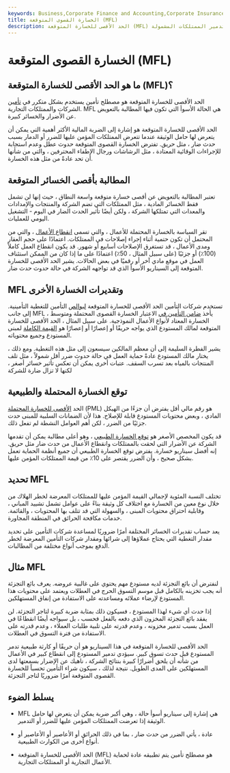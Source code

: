 ```yaml
---
keywords: Business,Corporate Finance and Accounting,Corporate Insurance
title: الخسارة القصوى المتوقعة (MFL)
description: الحد الأقصى للخسارة المتوقعة (MFL) هو أكبر مصاعب مالية قد يتعرض لها حامل الوثيقة بعد حدوث أضرار عكسية أو تدمير الممتلكات المشمولة.
---
```


# الخسارة القصوى المتوقعة (MFL)
## ما هو الحد الأقصى للخسارة المتوقعة (MFL)؟

الحد الأقصى للخسارة المتوقعة هو مصطلح تأمين يستخدم بشكل متكرر في [تأمين](/business-insurance) الشركات والممتلكات التجارية. MFL هي الحالة الأسوأ التي تكون فيها المطالبة بالتعويض عن الأضرار والخسائر كبيرة.

الحد الأقصى للخسارة المتوقعة هو إشارة إلى الضربة المالية الأكثر أهمية التي يمكن أن يتعرض لها حامل الوثيقة عندما تتعرض الممتلكات المؤمن عليها للضرر أو الدمار بسبب حدث ضار ، مثل حريق. تفترض الخسارة القصوى المتوقعة حدوث عطل وعدم استجابة للإجراءات الوقائية المعتادة ، مثل الرشاشات ورجال الإطفاء المحترفين ، والتي من شأنها أن تحد عادةً من مثل هذه الخسارة.

## المطالبة بأقصى الخسائر المتوقعة

تعتبر المطالبة بالتعويض عن أقصى خسارة متوقعة واسعة النطاق ، حيث إنها لن تشمل فقط الخسائر المادية ، مثل الممتلكات التي تضم الشركة والمنتجات والإمدادات والمعدات التي تمتلكها الشركة ، ولكن أيضًا تأثير الحدث الضار في اليوم - التشغيل اليومي للعمليات.

تقر السياسة بالخسارة المحتملة للأعمال ، والتي تسمى [انقطاع الأعمال](/business-interruption-insurance) ، والتي من المحتمل أن تكون حتمية أثناء إجراء إصلاحات في الممتلكات. اعتمادًا على حجم العقار ومدى الأعمال ، قد تستغرق الإصلاحات أسابيع أو شهور. قد يكون انقطاع العمل كاملاً (100٪) أو جزئيًا (على سبيل المثال ، 50٪) اعتمادًا على ما إذا كان من الممكن استئناف العمل في موقع مادي آخر أو رقميًا في بعض الحالات. يشير الحد الأقصى للخسارة المتوقعة إلى السيناريو الأسوأ الذي قد تواجهه الشركة في حالة حدوث حدث ضار.

## MFL وتقديرات الخسارة الأخرى

تستخدم شركات التأمين الحد الأقصى للخسارة المتوقعة [لبوالص](/underwriting) التأمين للتغطية التأمينية. إلى جانب MFL ، يأخذ [ضامن التأمين في](/insurance-underwriter) الاعتبار الخسارة القصوى المحتملة ومتوسط الخسارة المعتاد لأنواع الأعمال النموذجية. على سبيل المثال ، الحد الأقصى للخسارة المتوقعة لمالك المستودع الذي يواجه حريقًا أو إعصارًا أو إعصارًا هو [القيمة الكاملة](/full-value) لمبنى المستودع وجميع محتوياته.

يشير الفطرة السليمة إلى أن معظم المالكين سيسعون إلى مثل هذه التغطية. ومع ذلك ، يختار مالك المستودع عادةً حماية العمل في حالة حدوث ضرر أقل شمولاً ، مثل تلف المنتجات بالمياه بعد تسرب السقف. عتبات أخرى يمكن أن تعكس تأثير خسائر أصغر ، لكنها لا تزال ضارة للشركة

## توقع الخسارة المحتملة والطبيعية

الحد [الأقصى للخسارة المحتملة](/probable-maximum-loss-pml) (PML) هو رقم مالي أقل يفترض أن جزءًا من الهيكل المادي ، وبعض محتويات المستودع قابلة للإصلاح. هذا لأن الضمانات السلبية للمبنى حدت جزئيًا من الضرر ، لكن أهم العوامل النشطة لم تفعل ذلك.

قد يكون المخصص الأصغر هو [توقع الخسارة الطبيعي](/life-expectancy-method) ، وهو أعلى مطالبة يمكن أن تقدمها الشركة عن الأضرار التي لحقت بالممتلكات وانقطاع الأعمال من حدث ضار مثل حريق. إنه أفضل سيناريو خسارة. يفترض توقع الخسارة الطبيعي أن جميع أنظمة الحماية تعمل بشكل صحيح ، وأن الضرر يقتصر على 10٪ من قيمة الممتلكات المؤمن عليها.

## تحديد MFL

تختلف النسبة المئوية لإجمالي القيمة المؤمن عليها للممتلكات المعرضة لخطر الهلاك من خلال نوع معين من الخسارة مع اختلاف كل وثيقة بناءً على عوامل تشمل تشييد المباني ، وقابلية احتراق محتويات المبنى ، والسهولة التي قد تتلف بها المحتويات ، والقائمة. خدمات مكافحة الحرائق في المنطقة المجاورة.

يعد حساب تقديرات الخسائر المختلفة أمرًا ضروريًا لمساعدة شركات التأمين على تحديد مقدار التغطية التي يحتاج عملاؤها إلى شرائها ومقدار شركات التأمين المعرضة لخطر الدفع بموجب أنواع مختلفة من المطالبات.

## مثال MFL

لنفترض أن بائع التجزئة لديه مستودع مهم يحتوي على غالبية عروضه. يعرف بائع التجزئة أنه يجب تخزينه بالكامل قبل موسم التسوق الحرج في العطلات ويعتمد على محتويات هذا المستودع لإرضاء عملائه ومساعدته على الاستفادة من إنفاق المستهلكين.

إذا حدث أي شيء لهذا المستودع ، فسيكون ذلك بمثابة ضربة كبيرة لتاجر التجزئة. لن يفقد بائع التجزئة المخزون الذي دفعه بالفعل فحسب ، بل سيواجه أيضًا انقطاعًا في العمل بسبب تدمير مخزونه ، وعدم قدرته على تلبية طلبات العملاء ، وعدم قدرته على الاستفادة من فترة التسوق في العطلات.

الحد الأقصى للخسارة المتوقعة في هذا السيناريو هو أن حريقًا أو كارثة طبيعية تدمر المستودع قبل حدث تسوق كبير. سيؤدي تدمير المستودع إلى انقطاع كبير في الأعمال من شأنه أن يلحق أضرارًا كبيرة بنتائج الشركة ، ناهيك عن الإضرار بسمعتها لدى المستهلكين على المدى الطويل. نتيجة لذلك ، سيكون شراء التأمين تحسباً للخسارة القصوى المتوقعة أمرًا ضروريًا لتاجر التجزئة.

## يسلط الضوء

- MFL هي إشارة إلى سيناريو أسوأ حالة ، وهي أكبر ضربة يمكن أن يتعرض لها حامل الوثيقة إذا تعرضت الممتلكات المؤمن عليها للضرر أو التدمير.

- عادة ، يأتي الضرر من حدث ضار ، بما في ذلك الحرائق أو الأعاصير أو الأعاصير أو أنواع أخرى من الكوارث الطبيعية.

- الحد الأقصى للخسارة المتوقعة (MFL) هو مصطلح تأمين يتم تطبيقه عادة لحماية الأعمال التجارية أو الممتلكات التجارية.

